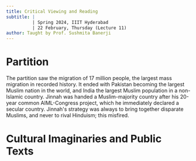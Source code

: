```yaml
---
title: Critical Viewing and Reading
subtitle: |
          | Spring 2024, IIIT Hyderabad
          | 22 February, Thursday (Lecture 11)
author: Taught by Prof. Sushmita Banerji
---
```


# Partition
The partition saw the migration of 17 million people, the largest mass migration in recorded history. It ended with Pakistan becoming the largest Muslim nation in the world, and India the largest Muslim population in a non-Islamic country. Jinnah was handed a Muslim-majority country after his 20-year common AIML-Congress project, which he immediately declared a secular country. Jinnah's strategy was always to bring together disparate Muslims, and never to rival Hinduism; this misfired.

# Cultural Imaginaries and Public Texts